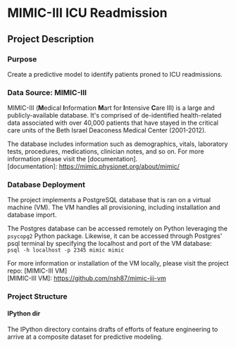 # MIMIC-III ICU Readmission

## Project Description
### Purpose
Create a predictive model to identify patients proned to ICU readmissions.

### Data Source: MIMIC-III
MIMIC-III (**M**edical **I**nformation **M**art for **I**ntensive **C**are III) is a large and 
publicly-available database. It's comprised of de-identified health-related data associated with
over 40,000 patients that have stayed in the critical care units of the Beth Israel Deaconess
Medical Center (2001-2012).

The database includes information such as demographics, vitals, laboratory tests, procedures,
medications, clinician notes, and so on. For more information please visit the [documentation].  
[documentation]: https://mimic.physionet.org/about/mimic/

### Database Deployment
The project implements a PostgreSQL database that is ran on a virtual machine (VM). The VM handles
all provisioning, including installation and database import.

The Postgres database can be accessed remotely on Python leveraging the `psycopg2` Python package.
Likewise, it can be accessed through Postgres' psql terminal by specifying the localhost and port of
the VM database:  
`psql -h localhost -p 2345 mimic mimic`

For more information or installation of the VM locally, please visit the project repo: [MIMIC-III VM]  
[MIMIC-III VM]: https://github.com/nsh87/mimic-iii-vm

### Project Structure
#### IPython dir
The IPython directory contains drafts of efforts of feature engineering to arrive at a composite dataset
for predictive modeling.

